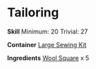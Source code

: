 <!-- TITLE: Woolen Boots -->
<!-- SUBTITLE: Made from warm, but itchy, wool -->

# Tailoring
**Skill**
Minimum: 20
Trivial: 27

**Container**
[Large Sewing Kit](large-sewing-kit)

**Ingredients**
[Wool Square](wool-square) x 5